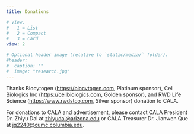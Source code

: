 ```yaml
---
title: Donations

# View.
#   1 = List
#   2 = Compact
#   3 = Card
view: 2

# Optional header image (relative to `static/media/` folder).
#header:
#  caption: ""
#  image: "research.jpg"
---
```


Thanks Biocytogen (https://biocytogen.com, Platinum sponsor), Cell Biologics Inc (https://cellbiologics.com, Golden sponsor), and RWD Life Science (https://www.rwdstco.com, Silver sponsor) donation to CALA.
 
For donations to CALA and advertisement, please contact CALA President Dr. Zhiyu Dai at zhiyudai@arizona.edu or CALA Treasurer Dr. Jianwen Que at jq2240@cumc.columbia.edu.
